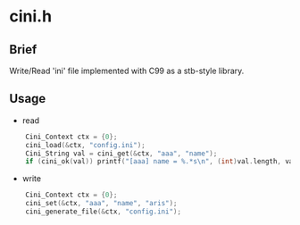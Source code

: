 # cini.h

## Brief

Write/Read 'ini' file implemented with C99 as a stb-style library.

## Usage

- read

```c
    Cini_Context ctx = {0};
    cini_load(&ctx, "config.ini");
    Cini_String val = cini_get(&ctx, "aaa", "name");
    if (cini_ok(val)) printf("[aaa] name = %.*s\n", (int)val.length, val.start);
```

- write

```c
    Cini_Context ctx = {0};
    cini_set(&ctx, "aaa", "name", "aris");
    cini_generate_file(&ctx, "config.ini");
```
